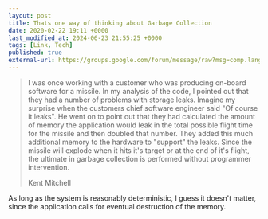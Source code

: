 ```yaml
---
layout: post
title: Thats one way of thinking about Garbage Collection
date: 2020-02-22 19:11 +0000
last_modified_at: 2024-06-23 21:55:25 +0000
tags: [Link, Tech]
published: true
external-url: https://groups.google.com/forum/message/raw?msg=comp.lang.ada/E9bNCvDQ12k/1tezW24ZxdAJ
---
```


> I was once working with a
> customer who was producing on-board software for a missile.  In my analysis
> of the code, I pointed out that they had a number of problems with storage
> leaks.  Imagine my surprise when the customers chief software engineer said
> "Of course it leaks".  He went on to point out that they had calculated the
> amount of memory the application would leak in the total possible flight time
> for the missile and then doubled that number.  They added this much
> additional memory to the hardware to "support" the leaks.  Since the missile
> will explode when it hits it's target or at the end of it's flight, the
> ultimate in garbage collection is performed without programmer intervention.
> <footer>Kent Mitchell</footer>

As long as the system is reasonably deterministic, I guess it doesn't matter,
since the application calls for eventual destruction of the memory.
